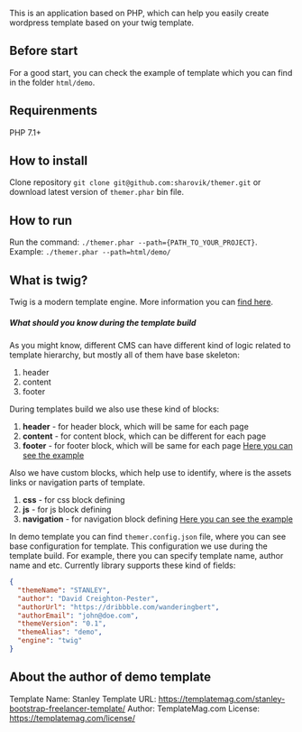 
This is an application based on PHP, which can help you easily create wordpress template based on your twig template. 

## Before start
For a good start, you can check the example of template which you can find in the folder `html/demo`.

## Requirenments
PHP 7.1+

## How to install
Clone repository `git clone git@github.com:sharovik/themer.git` or download latest version of `themer.phar` bin file.

## How to run
Run the command: `./themer.phar --path={PATH_TO_YOUR_PROJECT}`. Example: `./themer.phar --path=html/demo/`

## What is twig?
Twig is a modern template engine. More information you can [find here](https://twig.symfony.com).


##### What should you know during the template build
As you might know, different CMS can have different kind of logic related to template hierarchy, but mostly all of them have base skeleton:
1. header
2. content
3. footer

During templates build we also use these kind of blocks:
1. **header** - for header block, which will be same for each page
2. **content** - for content block, which can be different for each page
3. **footer** - for footer block, which will be same for each page
[Here you can see the example](https://github.com/sharovik/themer/blob/master/html/demo/base.html.twig#L1)

Also we have custom blocks, which help use to identify, where is the assets links or navigation parts of template.
1. **css** - for css block defining
2. **js** - for js block defining
3. **navigation** - for navigation block defining
[Here you can see the example](https://github.com/sharovik/themer/blob/master/html/demo/base.html.twig#L14)

In demo template you can find `themer.config.json` file, where you can see base configuration for template. This configuration we use during the template build.
For example, there you can specify template name, author name and etc.
Currently library supports these kind of fields:
```json
{
  "themeName": "STANLEY",
  "author": "David Creighton-Pester",
  "authorUrl": "https://dribbble.com/wanderingbert",
  "authorEmail": "john@doe.com",
  "themeVersion": "0.1",
  "themeAlias": "demo",
  "engine": "twig"
}
```

## About the author of demo template

Template Name: Stanley
Template URL: https://templatemag.com/stanley-bootstrap-freelancer-template/
Author: TemplateMag.com
License: https://templatemag.com/license/
